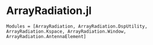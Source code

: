 # ArrayRadiation.jl

```@autodocs
Modules = [ArrayRadiation, ArrayRadiation.DspUtility, ArrayRadiation.Kspace, ArrayRadiation.Window, ArrayRadiation.AntennaElement]
```
